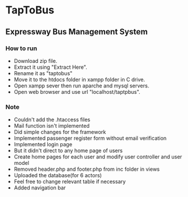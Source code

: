 # TapToBus

## Expressway Bus Management System

### How to run
* Download zip file.
* Extract it using "Extract Here".
* Rename it as "taptobus"
* Move it to the htdocs folder in xampp folder in C drive.
* Open xampp sever then run aparche and mysql servers.
* Open web browser and use url "localhost/taptpbus".

### Note
* Couldn't add the .htaccess files
* Mail function isn't implemented
* Did simple changes for the framework
* Implemented passenger register form without email verification
* Implemented login page
* But it didn't direct to any home page of users
* Create home pages for each user and modify user controller and user model
* Removed header.php and footer.php from inc folder in views
* Uploaded the database(for 6 actors)
* Feel free to change relevant table if necessary
* Added navigation bar
